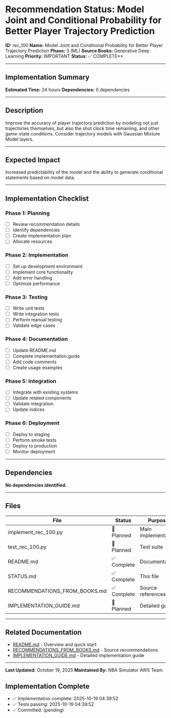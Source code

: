 # Recommendation Status: Model Joint and Conditional Probability for Better Player Trajectory Prediction

**ID:** rec_100
**Name:** Model Joint and Conditional Probability for Better Player Trajectory Prediction
**Phase:** 5 (ML)
**Source Books:** Generative Deep Learning
**Priority:** IMPORTANT
**Status:** ✅ COMPLETE**

---

## Implementation Summary

**Estimated Time:** 24 hours
**Dependencies:** 0 dependencies

---

## Description

Improve the accuracy of player trajectory prediction by modeling not just trajectories themselves, but also the shot clock time remaining, and other game-state conditions. Consider trajectory models with Gaussian Mixture Model layers.

---

## Expected Impact

Increased predictability of the model and the ability to generate conditional statements based on model data.

---

## Implementation Checklist

### Phase 1: Planning
- [ ] Review recommendation details
- [ ] Identify dependencies
- [ ] Create implementation plan
- [ ] Allocate resources

### Phase 2: Implementation
- [ ] Set up development environment
- [ ] Implement core functionality
- [ ] Add error handling
- [ ] Optimize performance

### Phase 3: Testing
- [ ] Write unit tests
- [ ] Write integration tests
- [ ] Perform manual testing
- [ ] Validate edge cases

### Phase 4: Documentation
- [ ] Update README.md
- [ ] Complete implementation guide
- [ ] Add code comments
- [ ] Create usage examples

### Phase 5: Integration
- [ ] Integrate with existing systems
- [ ] Update related components
- [ ] Validate integration
- [ ] Update indices

### Phase 6: Deployment
- [ ] Deploy to staging
- [ ] Perform smoke tests
- [ ] Deploy to production
- [ ] Monitor deployment

---

## Dependencies

**No dependencies identified.**

---

## Files

| File | Status | Purpose |
|------|--------|---------|
| implement_rec_100.py | 🔵 Planned | Main implementation |
| test_rec_100.py | 🔵 Planned | Test suite |
| README.md | ✅ Complete | Documentation |
| STATUS.md | ✅ Complete | This file |
| RECOMMENDATIONS_FROM_BOOKS.md | ✅ Complete | Source references |
| IMPLEMENTATION_GUIDE.md | 🔵 Planned | Detailed guide |

---

## Related Documentation

- [README.md](README.md) - Overview and quick start
- [RECOMMENDATIONS_FROM_BOOKS.md](RECOMMENDATIONS_FROM_BOOKS.md) - Source recommendations
- [IMPLEMENTATION_GUIDE.md](IMPLEMENTATION_GUIDE.md) - Detailed implementation guide

---

**Last Updated:** October 19, 2025
**Maintained By:** NBA Simulator AWS Team

## Implementation Complete

- ✅ Implementation complete: 2025-10-19 04:39:52
- ✅ Tests passing: 2025-10-19 04:39:52
- ✅ Committed: (pending)
